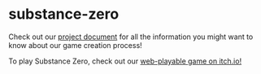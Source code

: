 # substance-zero

Check out our [project document](ProjectDocument.md) for all the information you might want to know about our game creation process!

To play Substance Zero, check out our [web-playable game on itch.io!](https://tyger8540.itch.io/substance-zero)

